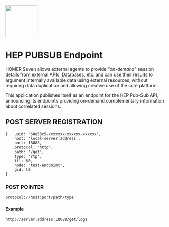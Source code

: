 <img src="https://github.com/sipcapture/homer-app/raw/master/public/img/homerseven.png" width=100 />

# HEP PUBSUB Endpoint
HOMER Seven allows external agents to provide *"on-demand"* session details from external APIs, Databases, etc. and can use their results to argument internally available data using external resources, without requiring data duplication and allowing creative use of the core platform.

This application publishes itself as an endpoint for the HEP Pub-Sub API, announcing its endpoints providing on-demand complementary information about correlated sessions.


## POST SERVER REGISTRATION
```
{   uuid: '68e53c5-xxxxxxx-xxxxxx-xxxxxx',
    host: 'local-server.address',
    port: 18088,
    protocol: 'http',
    path: '/get',
    type: 'rtp',
    ttl: 60,
    node: 'test-endpoint',
    gid: 10 
}
```
### POST POINTER
`protocol://host:port/path/type`

#### Example
```
http://server.address:18088/get/logs
```

